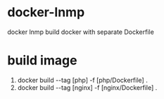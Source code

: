 # docker-lnmp
docker lnmp
build docker with separate Dockerfile
# build image
1. docker build --tag [php] -f [php/Dockerfile] .
2. docker build --tag [nginx] -f [nginx/Dockerfile] .
